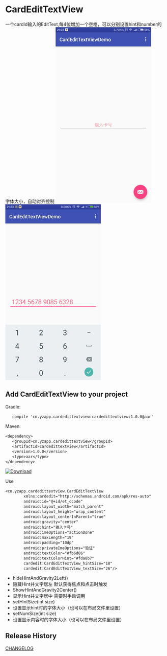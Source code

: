 CardEditTextView
========
一个cardId输入的EditText,每4位增加一个空格，可以分别设置hint和number的字体大小，自动对齐控制
<img src="img\Screenshot_1.png" width="300" height="550"/>
<img src="img\Screenshot_2.png" width="300" height="550"/>

Add CardEditTextView to your project
----------------------------

Gradle:
```
   compile 'cn.yzapp.cardedittextview:cardedittextview:1.0.0@aar'
```

Maven:
```
<dependency>
   <groupId>cn.yzapp.cardedittextview</groupId>
   <artifactId>cardedittextview</artifactId>
   <version>1.0.0</version>
   <type>aar</type>
</dependency>
```
[ ![Download](https://api.bintray.com/packages/nesror/maven/CardEditTextView/images/download.svg) ](https://bintray.com/artifact/download/nesror/maven/cn/yzapp/cardedittextview/cardedittextview/1.0.0/cardedittextview-1.0.0.aar)

Use
````
<cn.yzapp.cardedittextview.CardEditTextView
        xmlns:cardedit="http://schemas.android.com/apk/res-auto"
        android:id="@+id/et_ccode"
        android:layout_width="match_parent"
        android:layout_height="wrap_content"
        android:layout_centerInParent="true"
        android:gravity="center"
        android:hint="输入卡号"
        android:imeOptions="actionDone"
        android:maxLength="19"
        android:padding="10dp"
        android:privateImeOptions="验证"
        android:textColor="#fb6d86"
        android:textColorHint="#fda8b7"
        cardedit:CardEditTextView_hintSize="18"
        cardedit:CardEditTextView_textSize="26"/>
````

 * hideHintAndGravity2Left()
  * 隐藏Hint并文字居左 默认获得焦点和点击时触发
 * ShowHintAndGravity2Center()
  *  显示Hint并文字居中 需要时手动调用
 * setHintSize(int size)
  *  设置显示hint时的字体大小（也可以在布局文件里设置）
 * setNumSize(int size)
  *  设置显示内容时的字体大小（也可以在布局文件里设置）

Release History
------------------------
[CHANGELOG](CHANGELOG.md)
